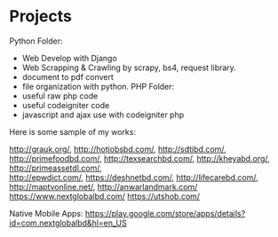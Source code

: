 # Projects
  
Python Folder:
  - Web Develop with Django
  - Web Scrapping & Crawling by scrapy, bs4, request library.
  - document to pdf convert
  - file organization with python.
PHP Folder:
  - useful raw php code
  - useful codeigniter code
  - javascript and ajax use with codeigniter php
  
Here is some sample of my works:

  http://grauk.org/,
  http://hotjobsbd.com/,
  http://sdtibd.com/,
  http://primefoodbd.com/, 
  http://texsearchbd.com/, 
  http://kheyabd.org/, 
  http://primeassetdl.com/,  
  http://epwdict.com/, 
  https://deshnetbd.com/,
  http://lifecarebd.com/, 
  http://maptvonline.net/, 
  http://anwarlandmark.com/
  https://www.nextglobalbd.com/
  https://utshob.com/
  
  Native Mobile Apps:
  https://play.google.com/store/apps/details?id=com.nextglobalbd&hl=en_US
